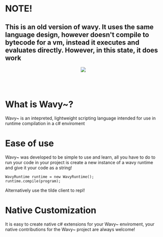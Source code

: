 # NOTE!
## This is an old version of wavy. It uses the same language design, however doesn't compile to bytecode for a vm, instead it executes and evaluates directly. However, in this state, it does work

<p align="center">
  <img src="https://i.imgur.com/iLUQ0jh.png">
</p><br /><br />

# What is Wavy~?
Wavy~ is an intepreted, lightweight scripting language intended for use in runtime compilation in a c# enviroment

# Ease of use
Wavy~ was developed to be simple to use and learn, all you have to do to run your code in your project is create a new instance of a wavy runtime and give it your code as a string!

	WavyRuntime runtime = new WavyRuntime();
	runtime.compile(program);

Alternatively use the tilde client to repl!

# Native Customization
It is easy to create native c# extensions for your Wavy~ enviroment, your native contributions for the Wavy~ project are always welcome!
